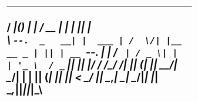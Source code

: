  _____  _      _        _____  _             _  _    
/  ___|(_)    | |      /  __ \| |           | || |   
\ `--.  _   __| |  ___ | /  \/| |__    __ _ | || | __
 `--. \| | / _` | / _ \| |    | '_ \  / _` || || |/ /
/\__/ /| || (_| ||  __/| \__/\| | | || (_| || ||   < 
\____/ |_| \__,_| \___| \____/|_| |_| \__,_||_||_|\_\
===========================================================
